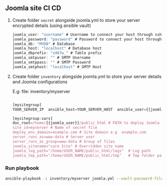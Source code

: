 ## Joomla site CI CD
1. Create folder `secret` alongside joomla.yml to store your server encrypted details (using ansible vault)

	```javascript
	joomla_user: "username" # Username to connect your host through ssh
	joomla_password: "password" # Password to connect your host through ssh
	joomla_db: "MYDB" # Database
	joomla_host: "localhost" # Database host
	joomla_dbprefix: "z467w_" # Table prefix
	joomla_smtpuser: "" # SMTP Username
	joomla_smtppass: "" # SMTP Password
	joomla_smtphost: "localhost" # SMTP Host
	```

2. Create folder `inventory` alongside joomla.yml to store your server details and Joomla configurations

	E.g:
	file: inventory/myserver
	```javascript

	[mysitegroup]
	YOUR_SERVER_IP  ansible_host=YOUR_SERVER_HOST  ansible_user={{joomla_user}} ansible_ssh_private_key_file=SSH_KEY_PATH

	[mysitegroup:vars]
	doc_root=/home/{{joomla_user}}/public_html # PATH to deploy Joomla files
	site_id=myserver # Name of secret file
	deploy_env_domain=example.com # Site domain e.g  example.com
	server_runs_as=www-data # Server user
	server_runs_as_group=www-data # Group of files
	joomla_sitename="core Site" # Overridden site name
	joomla_log_path="/home/USER_NAME/public_html/logs"  # Log path
	joomla_tmp_path="/home/USER_NAME/public_html/tmp"   # Tmp folder path
	```
  
### Run playbook
```bash
ansible-playbook -i inventory/myserver joomla.yml --vault-password-file=PATH_OF_VAULT_PASSWORD_FILE
``` 